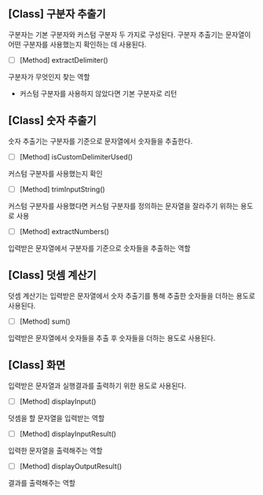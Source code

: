 ## [Class] 구분자 추출기

구분자는 기본 구분자와 커스텀 구분자 두 가지로 구성된다. 구분자 추출기는 문자열이 어떤 구분자를 사용했는지 확인하는 데 사용된다.

- [ ]  [Method] extractDelimiter()

구분자가 무엇인지 찾는 역할

- 커스텀 구분자를 사용하지 않았다면 기본 구분자로 리턴

## [Class] 숫자 추출기

숫자 추출기는 구분자를 기준으로 문자열에서 숫자들을 추출한다.

- [ ]  [Method] isCustomDelimiterUsed()

커스텀 구분자를 사용했는지 확인

- [ ]  [Method] trimInputString()

커스텀 구분자를 사용했다면 커스텀 구분자를 정의하는 문자열을 잘라주기 위하는 용도로 사용

- [ ]  [Method] extractNumbers()

입력받은 문자열에서 구분자를 기준으로 숫자들을 추출하는 역할

## [Class] 덧셈 계산기

덧셈 계산기는 입력받은 문자열에서 숫자 추출기를 통해 추출한 숫자들을 더하는 용도로 사용된다.

- [ ]  [Method] sum()

입력받은 문자열에서 숫자들을 추출 후 숫자들을 더하는 용도로 사용된다.

## [Class] 화면

입력받은 문자열과 실행결과를 출력하기 위한 용도로 사용된다.

- [ ]  [Method] displayInput()

덧셈을 할 문자열을 입력받는 역할

- [ ]  [Method] displayInputResult()

입력한 문자열을 출력해주는 역할

- [ ]  [Method] displayOutputResult()

결과를 출력해주는 역할